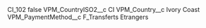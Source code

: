 <?xml version="1.0" encoding="UTF-8"?>
<CustomMetadata xmlns="http://soap.sforce.com/2006/04/metadata" xmlns:xsi="http://www.w3.org/2001/XMLSchema-instance" xmlns:xsd="http://www.w3.org/2001/XMLSchema">
    <label>CI_102</label>
    <protected>false</protected>
    <values>
        <field>VPM_CountryISO2__c</field>
        <value xsi:type="xsd:string">CI</value>
    </values>
    <values>
        <field>VPM_Country__c</field>
        <value xsi:type="xsd:string">Ivory Coast</value>
    </values>
    <values>
        <field>VPM_PaymentMethod__c</field>
        <value xsi:type="xsd:string">F_Transferts Etrangers</value>
    </values>
</CustomMetadata>
